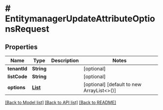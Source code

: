 # # EntitymanagerUpdateAttributeOptionsRequest


## Properties 


Name | Type | Description | Notes
------------ | ------------- | ------------- | -------------
**tenantId**| **String** |   | [optional]
**listCode**| **String** |   | [optional]
**options**| [**List<EntitymanagerAttributeOption>**](EntitymanagerAttributeOption.md) |   | [optional] [default to new ArrayList<>()]


[[Back to Model list]](../../README.md#models) [[Back to API list]](../../README.md#endpoints) [[Back to README]](../../README.md)

